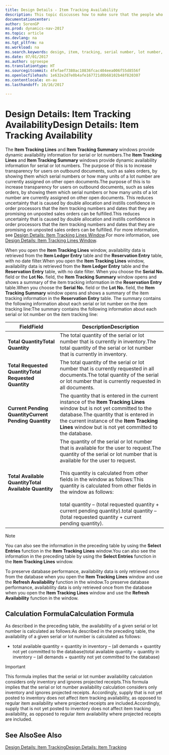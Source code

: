 ```yaml
---
title: Design Details - Item Tracking Availability
description: This topic discusses how to make sure that the people who process orders can rely on the availability of serial or lot numbers.
documentationcenter: 
author: SorenGP
ms.prod: dynamics-nav-2017
ms.topic: article
ms.devlang: na
ms.tgt_pltfrm: na
ms.workload: na
ms.search.keywords: design, item, tracking, serial number, lot number, outbound documents
ms.date: 07/01/2017
ms.author: sgroespe
ms.translationtype: HT
ms.sourcegitcommit: 4fefaef7380ac10836fcac404eea006f55d8556f
ms.openlocfilehash: 1e632e2d7e0b4afe167721d0b68102b48f820307
ms.contentlocale: en-au
ms.lasthandoff: 10/16/2017

---
```

# <a name="design-details-item-tracking-availability"></a><span data-ttu-id="269a1-103">Design Details: Item Tracking Availability</span><span class="sxs-lookup"><span data-stu-id="269a1-103">Design Details: Item Tracking Availability</span></span>
<span data-ttu-id="269a1-104">The **Item Tracking Lines** and **Item Tracking Summary** windows provide dynamic availability information for serial or lot numbers.</span><span class="sxs-lookup"><span data-stu-id="269a1-104">The **Item Tracking Lines** and **Item Tracking Summary** windows provide dynamic availability information for serial or lot numbers.</span></span> <span data-ttu-id="269a1-105">The purpose of this is to increase transparency for users on outbound documents, such as sales orders, by showing them which serial numbers or how many units of a lot number are currently assigned on other open documents.</span><span class="sxs-lookup"><span data-stu-id="269a1-105">The purpose of this is to increase transparency for users on outbound documents, such as sales orders, by showing them which serial numbers or how many units of a lot number are currently assigned on other open documents.</span></span> <span data-ttu-id="269a1-106">This reduces uncertainty that is caused by double allocation and instills confidence in order processors that the item tracking numbers and dates that they are promising on unposted sales orders can be fulfilled.</span><span class="sxs-lookup"><span data-stu-id="269a1-106">This reduces uncertainty that is caused by double allocation and instills confidence in order processors that the item tracking numbers and dates that they are promising on unposted sales orders can be fulfilled.</span></span> <span data-ttu-id="269a1-107">For more information, see [Design Details: Item Tracking Lines Window](design-details-item-tracking-lines-window.md).</span><span class="sxs-lookup"><span data-stu-id="269a1-107">For more information, see [Design Details: Item Tracking Lines Window](design-details-item-tracking-lines-window.md).</span></span>  
  
<span data-ttu-id="269a1-108">When you open the **Item Tracking Lines** window, availability data is retrieved from the **Item Ledger Entry** table and the **Reservation Entry** table, with no date filter.</span><span class="sxs-lookup"><span data-stu-id="269a1-108">When you open the **Item Tracking Lines** window, availability data is retrieved from the **Item Ledger Entry** table and the **Reservation Entry** table, with no date filter.</span></span> <span data-ttu-id="269a1-109">When you choose the **Serial No.** field or the **Lot No.** field, the **Item Tracking Summary** window opens and shows a summary of the item tracking information in the **Reservation Entry** table.</span><span class="sxs-lookup"><span data-stu-id="269a1-109">When you choose the **Serial No.** field or the **Lot No.** field, the **Item Tracking Summary** window opens and shows a summary of the item tracking information in the **Reservation Entry** table.</span></span> <span data-ttu-id="269a1-110">The summary contains the following information about each serial or lot number on the item tracking line:</span><span class="sxs-lookup"><span data-stu-id="269a1-110">The summary contains the following information about each serial or lot number on the item tracking line:</span></span>  
  
|<span data-ttu-id="269a1-111">Field</span><span class="sxs-lookup"><span data-stu-id="269a1-111">Field</span></span>|<span data-ttu-id="269a1-112">Description</span><span class="sxs-lookup"><span data-stu-id="269a1-112">Description</span></span>|  
|---------------------------------|---------------------------------------|  
|<span data-ttu-id="269a1-113">**Total Quantity**</span><span class="sxs-lookup"><span data-stu-id="269a1-113">**Total Quantity**</span></span>|<span data-ttu-id="269a1-114">The total quantity of the serial or lot number that is currently in inventory.</span><span class="sxs-lookup"><span data-stu-id="269a1-114">The total quantity of the serial or lot number that is currently in inventory.</span></span>|  
|<span data-ttu-id="269a1-115">**Total Requested Quantity**</span><span class="sxs-lookup"><span data-stu-id="269a1-115">**Total Requested Quantity**</span></span>|<span data-ttu-id="269a1-116">The total quantity of the serial or lot number that is currently requested in all documents.</span><span class="sxs-lookup"><span data-stu-id="269a1-116">The total quantity of the serial or lot number that is currently requested in all documents.</span></span>|  
|<span data-ttu-id="269a1-117">**Current Pending Quantity**</span><span class="sxs-lookup"><span data-stu-id="269a1-117">**Current Pending Quantity**</span></span>|<span data-ttu-id="269a1-118">The quantity that is entered in the current instance of the **Item Tracking Lines** window but is not yet committed to the database.</span><span class="sxs-lookup"><span data-stu-id="269a1-118">The quantity that is entered in the current instance of the **Item Tracking Lines** window but is not yet committed to the database.</span></span>|  
|<span data-ttu-id="269a1-119">**Total Available Quantity**</span><span class="sxs-lookup"><span data-stu-id="269a1-119">**Total Available Quantity**</span></span>|<span data-ttu-id="269a1-120">The quantity of the serial or lot number that is available for the user to request.</span><span class="sxs-lookup"><span data-stu-id="269a1-120">The quantity of the serial or lot number that is available for the user to request.</span></span><br /><br /> <span data-ttu-id="269a1-121">This quantity is calculated from other fields in the window as follows:</span><span class="sxs-lookup"><span data-stu-id="269a1-121">This quantity is calculated from other fields in the window as follows:</span></span><br /><br /> <span data-ttu-id="269a1-122">total quantity – (total requested quantity + current pending quantity).</span><span class="sxs-lookup"><span data-stu-id="269a1-122">total quantity – (total requested quantity + current pending quantity).</span></span>|  
  
> [!NOTE]  
>  <span data-ttu-id="269a1-123">You can also see the information in the preceding table by using the **Select Entries** function in the **Item Tracking Lines** window.</span><span class="sxs-lookup"><span data-stu-id="269a1-123">You can also see the information in the preceding table by using the **Select Entries** function in the **Item Tracking Lines** window.</span></span>  
  
<span data-ttu-id="269a1-124">To preserve database performance, availability data is only retrieved once from the database when you open the **Item Tracking Lines** window and use the **Refresh Availability** function in the window.</span><span class="sxs-lookup"><span data-stu-id="269a1-124">To preserve database performance, availability data is only retrieved once from the database when you open the **Item Tracking Lines** window and use the **Refresh Availability** function in the window.</span></span>  
  
## <a name="calculation-formula"></a><span data-ttu-id="269a1-125">Calculation Formula</span><span class="sxs-lookup"><span data-stu-id="269a1-125">Calculation Formula</span></span>  
<span data-ttu-id="269a1-126">As described in the preceding table, the availability of a given serial or lot number is calculated as follows:</span><span class="sxs-lookup"><span data-stu-id="269a1-126">As described in the preceding table, the availability of a given serial or lot number is calculated as follows:</span></span>  
  
* <span data-ttu-id="269a1-127">total available quantity = quantity in inventory – (all demands + quantity not yet committed to the database)</span><span class="sxs-lookup"><span data-stu-id="269a1-127">total available quantity = quantity in inventory – (all demands + quantity not yet committed to the database)</span></span>  
  
> [!IMPORTANT]  
>  <span data-ttu-id="269a1-128">This formula implies that the serial or lot number availability calculation considers only inventory and ignores projected receipts.</span><span class="sxs-lookup"><span data-stu-id="269a1-128">This formula implies that the serial or lot number availability calculation considers only inventory and ignores projected receipts.</span></span> <span data-ttu-id="269a1-129">Accordingly, supply that is not yet posted to inventory does not affect item tracking availability, as opposed to regular item availability where projected receipts are included.</span><span class="sxs-lookup"><span data-stu-id="269a1-129">Accordingly, supply that is not yet posted to inventory does not affect item tracking availability, as opposed to regular item availability where projected receipts are included.</span></span>  
  
## <a name="see-also"></a><span data-ttu-id="269a1-130">See Also</span><span class="sxs-lookup"><span data-stu-id="269a1-130">See Also</span></span>  
[<span data-ttu-id="269a1-131">Design Details: Item Tracking</span><span class="sxs-lookup"><span data-stu-id="269a1-131">Design Details: Item Tracking</span></span>](design-details-item-tracking.md)

